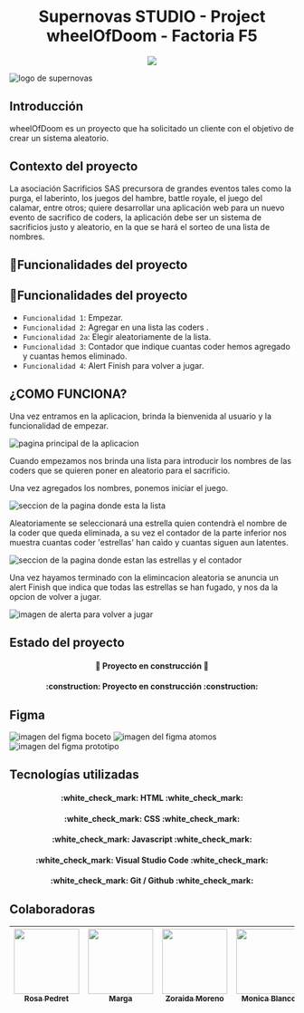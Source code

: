 
<h1 align="center"> Supernovas STUDIO - Project wheelOfDoom - Factoria F5 </h1>
  
  <p align="center">
   <img src="https://img.shields.io/badge/STATUS-EN%20DESAROLLO-green">
   </p>


![logo de supernovas](/images/logo-supernovas.png)
 

## Introducción
  wheelOfDoom es un proyecto que ha solicitado un cliente con el objetivo de crear un sistema aleatorio.

 
## Contexto del proyecto
 La asociación Sacrificios SAS precursora de grandes eventos tales como la purga, el laberinto, los juegos del hambre, battle royale, el juego del calamar, entre otros; quiere desarrollar una aplicación web para un nuevo evento de sacrifico de coders, la aplicación debe ser un sistema de sacrificios justo y aleatorio, en la que se hará el sorteo de una lista de nombres. 

 ## :hammer:Funcionalidades del proyecto
## 🔨Funcionalidades del proyecto

 - `Funcionalidad 1`: Empezar. 
 - `Funcionalidad 2`: Agregar en una lista las coders .
 - `Funcionalidad 2a`: Elegir aleatoriamente de la lista.
 - `Funcionalidad 3`: Contador que indique cuantas coder hemos agregado y cuantas hemos eliminado.
 - `Funcionalidad 4`: Alert Finish para volver a jugar.

## ¿COMO FUNCIONA?
 Una vez entramos en la aplicacion, brinda la bienvenida al usuario y la funcionalidad de empezar.

 ![pagina principal de la aplicacion](/images/pagina-principal.png)

Cuando  empezamos nos brinda una lista para introducir los nombres de las coders que se quieren poner en aleatorio para el sacrificio.

Una vez agregados los nombres, ponemos iniciar el juego. 

![seccion de la pagina donde esta la lista](/images/lista.png)

Aleatoriamente se seleccionará una estrella quien contendrà el nombre de la coder que queda eliminada, a su vez el contador de la parte inferior nos muestra cuantas coder 'estrellas' han caìdo y cuantas siguen aun latentes.

![seccion de la pagina donde estan las estrellas y el contador](/images/jugar.png)

Una vez hayamos terminado con la elimincacion aleatoria se anuncia un alert Finish que indica que todas las estrellas se han fugado, y nos da la opcion de volver a jugar. 

 ![imagen de alerta para volver a jugar](/images/alerta.png)



## Estado del proyecto
<h4 align="center">
🚧 Proyecto en construcción 🚧
</h4>
<h4 align="center">
:construction: Proyecto en construcción :construction:
</h4>

## Figma
![imagen del figma boceto](/images/figma.png)
![imagen del figma atomos](/images/atomos.png)
![imagen del figma prototipo](/images/figma-color.png)
 ## Tecnologías utilizadas
 <h4 align="center">
:white_check_mark: HTML :white_check_mark:
</h4>
<h4 align="center">
:white_check_mark: CSS :white_check_mark: 
</h4>
<h4 align="center">
:white_check_mark: Javascript :white_check_mark:
</h4>
<h4 align="center">
:white_check_mark: Visual Studio Code :white_check_mark:
</h4>
<h4 align="center">
:white_check_mark: Git / Github :white_check_mark:
</h4>



## Colaboradoras

| [<img src="https://avatars.githubusercontent.com/u/131767553?v=4" width=115><br><sub>Rosa Pedret</sub>](https://github.com/Rosapedret2) |  [<img src="https://avatars.githubusercontent.com/u/000?v=4" width=115><br><sub>Marga</sub>]([https://github.com/marga]) |  [<img src="https://avatars.githubusercontent.com/u/131777684?v=4" width=115><br><sub>Zoraida Moreno</sub>](https://github.com/ZoraidaMorenoCadenas) |  [<img src="https://avatars.githubusercontent.com/u/107352744?v=4" width=115><br><sub>Monica Blanco</sub>](https://github.com/mgblanco10) |  [<img src="https://avatars.githubusercontent.com/u/132341389?v=4" width=115><br><sub>Valentina Rios</sub>](https://github.com/valblue21) |
| :---: | :---: | :---: | :---: | :---: | 